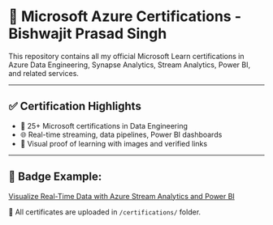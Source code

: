 # 📜 Microsoft Azure Certifications - Bishwajit Prasad Singh

This repository contains all my official Microsoft Learn certifications in Azure Data Engineering, Synapse Analytics, Stream Analytics, Power BI, and related services.

---

## ✅ Certification Highlights

- 🏅 25+ Microsoft certifications in Data Engineering
- 🌐 Real-time streaming, data pipelines, Power BI dashboards
- 📂 Visual proof of learning with images and verified links

---

## 🔗 Badge Example:
[Visualize Real-Time Data with Azure Stream Analytics and Power BI](https://learn.microsoft.com/api/achievements/share/en-us/BishwajitPrasadSingh-0414/URK4GHU3?sharingId=1E3434DD15BF589A)

📸 All certificates are uploaded in `/certifications/` folder.
